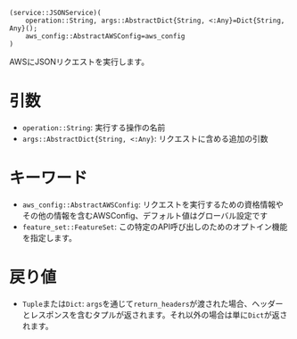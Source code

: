 ```
(service::JSONService)(
    operation::String, args::AbstractDict{String, <:Any}=Dict{String, Any}();
    aws_config::AbstractAWSConfig=aws_config
)
```

AWSにJSONリクエストを実行します。

# 引数

  * `operation::String`: 実行する操作の名前
  * `args::AbstractDict{String, <:Any}`: リクエストに含める追加の引数

# キーワード

  * `aws_config::AbstractAWSConfig`: リクエストを実行するための資格情報やその他の情報を含むAWSConfig、デフォルト値はグローバル設定です
  * `feature_set::FeatureSet`: この特定のAPI呼び出しのためのオプトイン機能を指定します。

# 戻り値

  * `Tuple`または`Dict`: `args`を通じて`return_headers`が渡された場合、ヘッダーとレスポンスを含むタプルが返されます。それ以外の場合は単に`Dict`が返されます。
